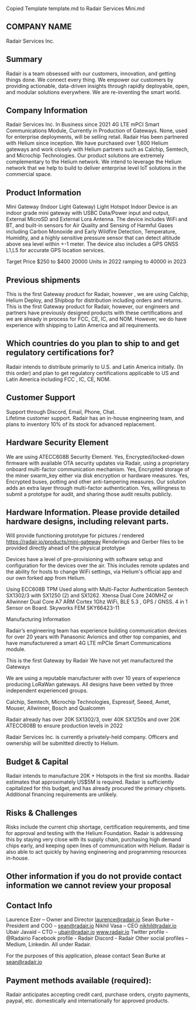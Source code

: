 Copied Template template.md to Radair Services Mini.md

## COMPANY NAME

Radair Services Inc.

## Summary

Radair is a team obsessed with our customers, innovation, and getting things done. We connect every thing. We empower our customers by providing actionable, data-driven insights through rapidly deployable, open, and modular solutions everywhere.  We are re-inventing the smart world.

## Company Information

Radair Services Inc.
In Business since 2021
4G LTE mPCI Smart Communications Module, Currently in Production of Gateways.
None, used for enterprise deployments, will be selling retail.
Radair Has been partnered with Helium since inception.  We have purchased over 1,600 Helium gateways and work closely with Helium partners such as Calchip, Semtech, and Microchip Technologies.   Our product solutions are extremely complementary to the Helium network.   We intend to leverage the Helium network that we help to build to deliver enterprise level IoT solutions in the commercial space.

## Product Information

Mini Gateway (Indoor Light Gateway)
Light Hotspot
Indoor
Device is an indoor grade mini gateway with USBC Data/Power input and output, External MicroSD and External Lora Antenna.  The device includes WiFi and BT, and built-in sensors for Air Quality and Sensing of Harmful Gases including Carbon Monoxide and Early Wildfire Detection,  Temperature,  Humidity, and a highly sensitive pressure sensor that can detect altitude above sea level within +-1 meter.   The device also includes a GPS GNSS L1,L5 for accurate GPS location services.

Target Price $250 to $400
20000 Units in 2022 ramping to 40000 in 2023

## Previous shipments

This is the first Gateway product for Radair, however , we are using Calchip, Helium Deploy, and Shipbop for distribution including orders and returns.
This is the first Gateway product for Radair, however, our engineers and partners have previously designed products with these certifications and we are already in process for FCC, CE, IC, and NOM.   However, we do have experience with shipping to Latin America and all requirements.

## Which countries do you plan to ship to and get regulatory certifications for?

Radair intends to distribute primarily to U.S. and Latin America initially.  (In this order) and plan to get regulatory certifications applicable to US and Latin America including FCC , IC, CE, NOM. 

## Customer Support

Support through Discord, Email, Phone, Chat.   
Lifetime customer support.
Radair has an in-house engineering team, and plans to inventory 10% of its stock for advanced replacement.

## Hardware Security Element

We are using ATECC608B Security Element.
Yes, Encrypted/locked-down firmware with available OTA security updates via Radair, using a proprietary onboard multi-factor communication mechanism.
Yes, Encrypted storage of the miner swarm_key either via disk encryption or hardware measures. 
Yes, Encrypted buses, potting and other anti-tampering measures.  Our solution adds an extra layer through multi-factor authentication.
Yes, willingness to submit a prototype for audit, and sharing those audit results publicly.

## Hardware Information. Please provide detailed hardware designs, including relevant parts.

Will provide functioning prototype for pictures / rendered https://radair.io/products/mini-gateway
Renderings and Gerber files to be provided directly ahead of the physical prototype

Devices have a level of pre-provisioning with software setup and configuration for the devices over the air. This includes remote updates and the ability for hosts to change WiFi settings, via Helium's official app and our own forked app from Helium.

Using ECC608B TPM Used along with Multi-Factor Authentication
Semtech SX1302/3 with SX1250 (2) and SX1262.
Xtensa Dual Core 240MHZ or Allwinner Dual Core A7 ARM Cortex 1Ghz
WiFi, BLE 5.3 , GPS / GNSS.
4 in 1 Sensor on Board.
Skyworks FEM SKY66423-11

Manufacturing Information

Radair’s engineering team has experience building communication devices for over 20 years with Panasonic Avionics and other top companies, and have manufacturered a smart 4G LTE mPCIe Smart Communications module.

This is the first Gateway by Radair
We have not yet manufactured the Gateways

We are using a reputable manufacturer with over 10 years of experience producing LoRaWan gateways.  All designs have been vetted by three independent experienced groups.

Calchip, Semtech, Microchip Technologies, Espressif, Seeed, Avnet, Mouser, Allwinner, Bosch and Qualcomm

Radair already has over 20K SX1302/3, over 40K SX1250s and over 20K ATECC608B to ensure production levels in 2022

Radair Services Inc.  is currently a privately-held company.  Officers and ownership will be submitted directly to Helium.

## Budget & Capital

Radair intends to manufacture 20K + Hotspots in the first six months.
Radair estimates that approximately US$5M is required. Radair is sufficiently capitalized for this budget, and has already procured the primary chipsets.  Additional financing requirements are unlikely.

## Risks & Challenges

Risks include the current chip shortage, certification requirements, and time for approval and testing with the Helium Foundation.   Radair is addressing this by staying very close with its supply chain, purchasing high demand chips early, and keeping open lines of communication with Helium.  Radair is also able to act quickly by having engineering and programming resources in-house.

## Other information if you do not provide contact information we cannot review your proposal

## Contact Info 

Laurence Ezer – Owner and Director laurence@radair.io
Sean Burke – President and COO – sean@radair.io
Nikhil Vasa – CEO nikhil@radair.io
Ubair Javaid – CTO – ubair@radair.io
www.radair.io
Twitter profile - @Radairio
Facebook profile - Radair
Discord - Radair
Other social profiles – Medium, Linkedin.  All under Radair.

For the purposes of this application, please contact Sean Burke at sean@radair.io

## Payment methods available (required):

Radair anticipates accepting credit card, purchase orders, crypto payments, paypal, etc. domestically and internationally for approved products.
